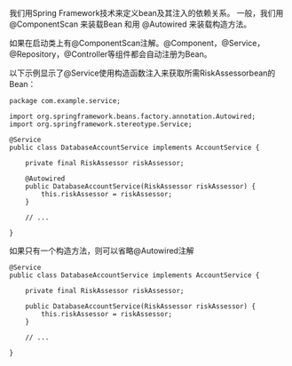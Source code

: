 我们用Spring Framework技术来定义bean及其注入的依赖关系。
一般，我们用@ComponentScan 来装载Bean  和用 @Autowired 来装载构造方法。

如果在启动类上有@ComponentScan注解。@Component，@Service，@Repository，@Controller等组件都会自动注册为Bean。

以下示例显示了@Service使用构造函数注入来获取所需RiskAssessorbean的Bean：
```
package com.example.service;

import org.springframework.beans.factory.annotation.Autowired;
import org.springframework.stereotype.Service;

@Service
public class DatabaseAccountService implements AccountService {

	private final RiskAssessor riskAssessor;

	@Autowired
	public DatabaseAccountService(RiskAssessor riskAssessor) {
		this.riskAssessor = riskAssessor;
	}

	// ...

}
```
如果只有一个构造方法，则可以省略@Autowired注解
```
@Service
public class DatabaseAccountService implements AccountService {

	private final RiskAssessor riskAssessor;

	public DatabaseAccountService(RiskAssessor riskAssessor) {
		this.riskAssessor = riskAssessor;
	}

	// ...

}
```
